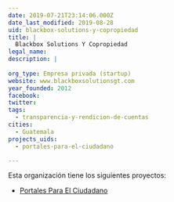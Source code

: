 ```yaml
---
date: 2019-07-21T23:14:06.000Z
date_last_modified: 2019-08-28
uid: blackbox-solutions-y-copropiedad
title: |
  Blackbox Solutions Y Copropiedad
legal_name: 
description: |
  
org_type: Empresa privada (startup)
website: www.blackboxsolutionsgt.com
year_founded: 2012
facebook: 
twitter: 
tags:
  - transparencia-y-rendicion-de-cuentas
cities: 
  - Guatemala
projects_uids:
  - portales-para-el-ciudadano

---
```


Esta organización tiene los siguientes proyectos:

- [Portales Para El Ciudadano](/proyectos/portales-para-el-ciudadano)
